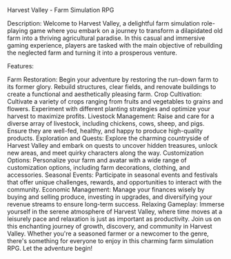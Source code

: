 Harvest Valley - Farm Simulation RPG

Description:
Welcome to Harvest Valley, a delightful farm simulation role-playing game where you embark on a journey to transform a dilapidated old farm into a thriving agricultural paradise. In this casual and immersive gaming experience, players are tasked with the main objective of rebuilding the neglected farm and turning it into a prosperous venture.

Features:

Farm Restoration: Begin your adventure by restoring the run-down farm to its former glory. Rebuild structures, clear fields, and renovate buildings to create a functional and aesthetically pleasing farm.
Crop Cultivation: Cultivate a variety of crops ranging from fruits and vegetables to grains and flowers. Experiment with different planting strategies and optimize your harvest to maximize profits.
Livestock Management: Raise and care for a diverse array of livestock, including chickens, cows, sheep, and pigs. Ensure they are well-fed, healthy, and happy to produce high-quality products.
Exploration and Quests: Explore the charming countryside of Harvest Valley and embark on quests to uncover hidden treasures, unlock new areas, and meet quirky characters along the way.
Customization Options: Personalize your farm and avatar with a wide range of customization options, including farm decorations, clothing, and accessories.
Seasonal Events: Participate in seasonal events and festivals that offer unique challenges, rewards, and opportunities to interact with the community.
Economic Management: Manage your finances wisely by buying and selling produce, investing in upgrades, and diversifying your revenue streams to ensure long-term success.
Relaxing Gameplay: Immerse yourself in the serene atmosphere of Harvest Valley, where time moves at a leisurely pace and relaxation is just as important as productivity.
Join us on this enchanting journey of growth, discovery, and community in Harvest Valley. Whether you're a seasoned farmer or a newcomer to the genre, there's something for everyone to enjoy in this charming farm simulation RPG. Let the adventure begin!
